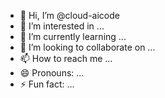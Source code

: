 - 👋 Hi, I’m @cloud-aicode
- 👀 I’m interested in ...
- 🌱 I’m currently learning ...
- 💞️ I’m looking to collaborate on ...
- 📫 How to reach me ...
- 😄 Pronouns: ...
- ⚡ Fun fact: ...

<!---
cloud-aicode/cloud-aicode is a ✨ special ✨ repository because its `README.md` (this file) appears on your GitHub profile.
You can click the Preview link to take a look at your changes.
--->
